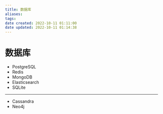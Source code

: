 ```yaml
---
title: 数据库
aliases: 
tags: 
date created: 2022-10-11 01:11:00
date updated: 2022-10-11 01:14:38
---
```


# 数据库

- PostgreSQL
- Redis
- MongoDB
- Elasticsearch
- SQLite
---
- Cassandra
- Neo4j
